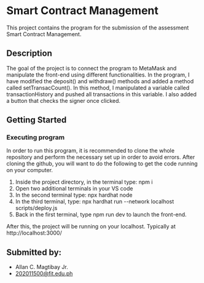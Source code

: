 # Smart Contract Management

This project contains the program for the submission of the assessment Smart Contract Management.

## Description

The goal of the project is to connect the program to MetaMask and manipulate the front-end using different functionalities. In the program, I have modified the deposit() and withdraw() methods and added a method called setTransacCount(). In this method, I manipulated a variable called transactionHistory and pushed all transactions in this variable. I also added a button that checks the signer once clicked.

## Getting Started

### Executing program

In order to run this program, it is recommended to clone the whole repository and perform the necessary set up in order to avoid errors. After cloning the github, you will want to do the following to get the code running on your computer.

1. Inside the project directory, in the terminal type: npm i
2. Open two additional terminals in your VS code
3. In the second terminal type: npx hardhat node
4. In the third terminal, type: npx hardhat run --network localhost scripts/deploy.js
5. Back in the first terminal, type npm run dev to launch the front-end.

After this, the project will be running on your localhost. Typically at http://localhost:3000/

## Submitted by:

- Allan C. Magtibay Jr.
- 202011500@fit.edu.ph
